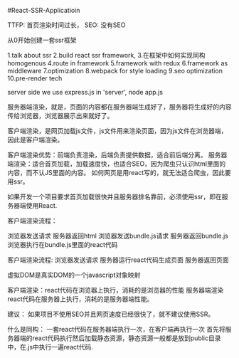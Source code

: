 #React-SSR-Applicatioin


TTFP: 首页渲染时间过长，
SEO: 没有SEO

从0开始创建一套ssr框架

1.talk about ssr
2.build react ssr framework, 
3.在框架中如何实现同构 homogenous
4.route in framework
5.framework with redux
6.framework as middleware
7.optimization
8.webpack for style loading
9.seo optimization
10.pre-render tech

server side we use express.js in 'server',
node app.js

服务器端渲染，就是，页面的内容都在服务器端生成好了，服务器将生成好的内容传给浏览器，浏览器展示出来就好了。

客户端渲染，是网页加载js文件，js文件用来渲染页面，因为js文件在浏览器端，因此是客户端渲染。

客户端渲染优势：前端负责渲染，后端负责提供数据，适合前后端分离。
服务器端渲染：适合首页加载，加载速度快，也适合SEO，因为爬虫只认识html里面的内容，而不认JS里面的内容。
如何网页是用react写的，就无法适合爬虫，因此要用ssr。

如果开发一个项目要求首页加载很快并且服务器排名靠前，必须使用ssr，即在服务器端使用React.

客户端渲染流程：

浏览器发送请求
服务器返回html
浏览器发送bundle.js请求
服务器返回bundle.js
浏览器执行在bundle.js里面的react代码

客户端渲染流程:
浏览器发送请求
服务器运行react代码生成页面
服务器返回页面

虚拟DOM是真实DOM的一个javascript对象映射

客户端渲染：react代码在浏览器上执行，消耗的是浏览器的性能
服务器端渲染react代码在服务器上执行，消耗的是服务器端性能。

建议： 如果项目不使用SEO并且网页速度已经很快了，就不建议使用SSR。

什么是同构：
一套react代码在服务器端执行一次，在客户端再执行一次
首先将服务器端的react代码执行然后加载静态资源，静态资源一般都是放到public目录中，在.js中执行一遍react代码.







